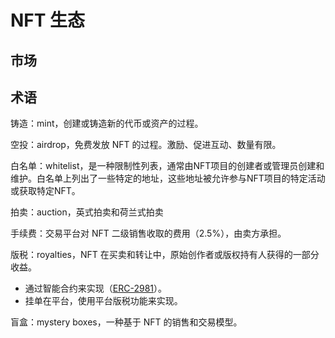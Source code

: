 # NFT 生态

## 市场

## 

## 术语
铸造：mint，创建或铸造新的代币或资产的过程。

空投：airdrop，免费发放 NFT 的过程。激励、促进互动、数量有限。

白名单：whitelist，是一种限制性列表，通常由NFT项目的创建者或管理员创建和维护。白名单上列出了一些特定的地址，这些地址被允许参与NFT项目的特定活动或获取特定NFT。

拍卖：auction，英式拍卖和荷兰式拍卖

手续费：交易平台对 NFT 二级销售收取的费用（2.5%），由卖方承担。

版税：royalties，NFT 在买卖和转让中，原始创作者或版权持有人获得的一部分收益。

- 通过智能合约来实现（[ERC-2981](https://eips.ethereum.org/EIPS/eip-2981)）。
- 挂单在平台，使用平台版税功能来实现。

盲盒：mystery boxes，一种基于 NFT 的销售和交易模型。
